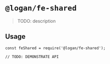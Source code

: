 # `@logan/fe-shared`

> TODO: description

## Usage

```
const feShared = require('@logan/fe-shared');

// TODO: DEMONSTRATE API
```
